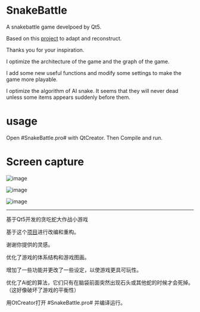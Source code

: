 # SnakeBattle
A snakebattle game develpoed by Qt5.

Based on this [project](https://github.com/bibhuticoder/QtSnake) to adapt and reconstruct.

Thanks you for your inspiration.

I optimize the architecture of the game and the graph of the game.

I add some new useful functions and modify some settings to make the game more playable.

I optimize the algorithm of AI snake. It seems that they will never dead unless some items appears suddenly before them.

# usage
Open #SnakeBattle.pro# with QtCreator.
Then Compile and run.

# Screen capture

![image](https://user-images.githubusercontent.com/82373845/122174840-aa824a80-ceb5-11eb-98be-d37a3823f2dc.png)

![image](https://user-images.githubusercontent.com/82373845/122174867-b1a95880-ceb5-11eb-965b-9f936319f559.png)

![image](https://user-images.githubusercontent.com/82373845/122340935-7d956c80-cf75-11eb-8ade-f2c32e41a255.png)

---

基于Qt5开发的贪吃蛇大作战小游戏

基于这个[项目](https://github.com/bibhuticoder/QtSnake)进行改编和重构。

谢谢你提供的灵感。

优化了游戏的体系结构和游戏图画。

增加了一些功能并更改了一些设定，以使游戏更具可玩性。

优化了Ai蛇的算法，它们只有在脑袋前面突然出现石头或其他蛇的时候才会死掉。（这好像破坏了游戏的平衡性）

用OtCreator打开 #SnakeBattle.pro# 并编译运行。
